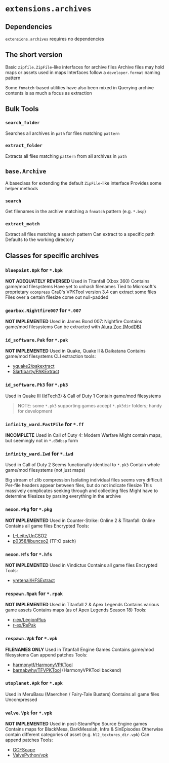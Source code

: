 # `extensions.archives`
## Dependencies
`extensions.archives` requires no dependencies


## The short version
Basic `zipfile.ZipFile`-like interfaces for archive files
Archive files may hold maps or assets used in maps
Interfaces follow a `developer.format` naming pattern

Some `fnmatch`-based utilities have also been mixed in
Querying archive contents is as much a focus as extraction


## Bulk Tools
### `search_folder`
Searches all archives in `path` for files matching `pattern`
### `extract_folder`
Extracts all files matching `pattern` from all archives in `path`

## `base.Archive`
A baseclass for extending the default `ZipFile`-like interface
Provides some helper methods

### `search`
Get filenames in the archive matching a `fnmatch` pattern (e.g. `*.bsp`)

### `extract_match`
Extract all files matching a search pattern
Can extract to a specific path
Defaults to the working directory


## Classes for specific archives
### `bluepoint.Bpk` for `*.bpk`
**NOT ADEQUATELY REVERSED**
Used in Titanfall (Xbox 360)
Contains game/mod filesystems
Have yet to unhash filenames
Tied to Microsoft's proprietary `xcompress`
Cra0's VPKTool version 3.4 can extract some files
Files over a certain filesize come out null-padded


### `gearbox.Nightfire007` for `*.007`
**NOT IMPLEMENTED**
Used in James Bond 007: Nightfire
Contains game/mod filesystems
Can be extracted with [Alura Zoe (ModDB)](https://www.moddb.com/games/james-bond-007-nightfire/downloads/alura-zoe)


### `id_software.Pak` for `*.pak`
**NOT IMPLEMENTED**
Used in Quake, Quake II & Daikatana
Contains game/mod filesystems
CLI extraction tools:
 * [yquake2/pakextract](https://github.com/yquake2/pakextract)
 * [Slartibarty/PAKExtract](https://github.com/Slartibarty/PAKExtract)


### `id_software.Pk3` for `*.pk3`
Used in Quake III (IdTech3) & Call of Duty 1
Contain game/mod filesystems
> NOTE: some `*.pk3` supporting games accept `*.pk3dir` folders; handy for development


### `infinity_ward.FastFile` for `*.ff`
**INCOMPLETE**
Used in Call of Duty 4: Modern Warfare
Might contain maps, but seemingly not in `*.d3dbsp` form


### `infinity_ward.Iwd` for `*.iwd`
Used in Call of Duty 2
Seems functionally identical to `*.pk3`
Contain whole game/mod filesystems (not just maps)

Big stream of zlib compression
Isolating individual files seems very difficult
Per-file headers appear between files, but do not indicate filesize
This massively complicates seeking through and collecting files
Might have to determine filesizes by parsing everything in the archive


### `nexon.Pkg` for `*.pkg`
**NOT IMPLEMENTED**
Used in Counter-Strike: Online 2 & Titanfall: Online
Contains all game files
Encrypted
Tools:
 * [L-Leite/UnCSO2](https://github.com/L-Leite/UnCSO2)
 * [p0358/libuncso2](https://github.com/p0358/libuncso2) (TF:O patch)


### `nexon.Hfs` for `*.hfs`
**NOT IMPLEMENTED**
Used in Vindictus
Contains all game files
Encrypted
Tools:
 * [yretenai/HFSExtract](https://github.com/yretenai/HFSExtract)


### `respawn.Rpak` for `*.rpak`
**NOT IMPLEMENTED**
Used in Titanfall 2 & Apex Legends
Contains various game assets
Contains maps (as of Apex Legends Season 18)
Tools:
 * [r-ex/LegionPlus](https://github.com/r-ex/LegionPlus)
 * [r-ex/RePak](https://github.com/r-ex/RePak)


### `respawn.Vpk` for `*.vpk`
**FILENAMES ONLY**
Used in Titanfall Engine Games
Contains game/mod filesystems
Can append patches
Tools:
 * [harmonytf/HarmonyVPKTool](https://github.com/harmonytf/HarmonyVPKTool)
 * [barnabwhy/TFVPKTool](https://github.com/barnabwhy/TFVPKTool) (HarmonyVPKTool backend)


### `utoplanet.Apk` for `*.apk`
Used in MeruBasu (Maerchen / Fairy-Tale Busters)
Contains all game files
Uncompressed


### `valve.Vpk` for `*.vpk`
**NOT IMPLEMENTED**
Used in post-SteamPipe Source Engine games
Contains maps for BlackMesa, DarkMessiah, Infra & SinEpisodes
Otherwise contain different categories of asset (e.g. `hl2_textures_dir.vpk`)
Can append patches
Tools:
 * [GCFScape](https://nemstools.github.io/pages/GCFScape-Download.html)
 * [ValvePython/vpk](https://github.com/ValvePython/vpk)
